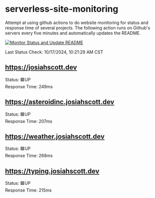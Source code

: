 # serverless-site-monitoring
Attempt at using github actions to do website monitoring for status and response time of several projects. The following action runs on Github's servers every five minutes and automatically updates the README.  

[![Monitor Status and Update README](https://github.com/JosiahSco/serverless-site-monitoring/actions/workflows/monitor.yaml/badge.svg)](https://github.com/JosiahSco/serverless-site-monitoring/actions/workflows/monitor.yaml)

Last Status Check: 10/17/2024, 10:21:29 AM CST

## https://josiahscott.dev
Status: 🟩UP  
Response Time: 249ms

## https://asteroidinc.josiahscott.dev
Status: 🟩UP  
Response Time: 207ms

## https://weather.josiahscott.dev
Status: 🟩UP  
Response Time: 268ms

## https://typing.josiahscott.dev
Status: 🟩UP  
Response Time: 215ms

